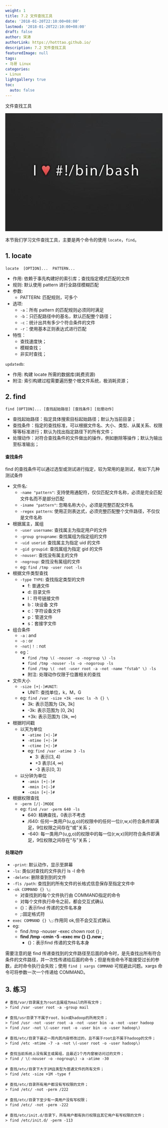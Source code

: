```yaml
---
weight: 1
title: 7.2 文件查找工具
date: '2018-01-20T22:10:00+08:00'
lastmod: '2018-01-20T22:10:00+08:00'
draft: false
author: 宋涛
authorLink: https://hotttao.github.io/
description: 7.2 文件查找工具
featuredImage: null
tags:
- 马哥 Linux
categories:
- Linux
lightgallery: true
toc:
  auto: false
---
```


文件查找工具

![linux-mt](/images/linux_mt/linux_mt.jpg)
<!-- more -->

本节我们学习文件查找工具，主要是两个命令的使用 `locate`，`find`。

## 1. locate
`locate  [OPTION]...  PATTERN...`
- 作用: 依赖于事先构建好的索引库；查找指定模式匹配的文件
- 规则: 默认使用 pattern 进行全路径模糊匹配
- 参数:
    - PATTERN: 匹配规则，可多个
- 选项:
    - `-a`：所有 pattern 的匹配规则必须同时满足
    - `-b`：只匹配路径中的基名，默认匹配整个路径；
    - `-c`：统计出共有多少个符合条件的文件
    - `-r`：使用基本正则表达式进行匹配
- 特性：
    - 查找速度快；
    - 模糊查找；
    - 非实时查找；

`updatedb`:
- 作用: 构建 locate 所需的数据库(耗费资源)
- 附注: 索引构建过程需要遍历整个根文件系统，极消耗资源；


## 2. find
`find [OPTION]... [查找起始路径] [查找条件] [处理动作]`
- 查找起始路径：指定具体搜索目标起始路径；默认为当前目录；
- 查找条件：指定的查找标准，可以根据文件名、大小、类型、从属关系、权限等等标准进行；默认为找出指定路径下的所有文件；
- 处理动作：对符合查找条件的文件做出的操作，例如删除等操作；默认为输出至标准输出；

#### 查找条件
find 的查找条件可以通过选型或测试进行指定，较为常用的是测试，有如下几种测试条件
- 文件名:
    - `-name "pattern"`: 支持使用通配符，仅仅匹配文件名称，必须是完全匹配文件名而不是部分匹配
    - `-iname "pattern"`: 忽略名称大小，必须是完整匹配文件名
    - `-regex pattern`: 使用正则表达式，必须完整匹配整个文件路径，不仅仅是文件名称
- 根据属主，属组
    - `-user username`: 查找属主为指定用户的文件
    - `-group groupname`: 查找属组为指定组的文件
    - `-uid userid`: 查找属主为指定 uid 的文件
    - `-gid groupid`: 查找属组为指定 gid 的文件
    - `-nouser`: 查找没有属主的文件
    - `-nogroup`: 查找没有属组的文件
    - eg: `find /tmp -user root -ls`
- 根据文件类型查找
    - `-type TYPE`: 查找指定类型的文件
        - f: 普通文件
        - d: 目录文件
        - l：符号链接文件
        - b：块设备 文件
        - c：字符设备文件
        - p：管道文件
        - s：套接字文件
- 组合条件
    - `-a` : and
    - `-o` : or
    - `-not|！` : not
    - eg：
        - `find /tmp \( -nouser -o -nogroup \) -ls`
        - `find /tmp -nouser -ls -o -nogoroup -ls`
        - `find /tmp \( -not -user root -a -not -name "fstab" \) -ls`
        - 附注: 处理动作仅限于位置相关的查找
- 文件大小
    - `-size [+|-]#UNIT`:
        - UNIT: 查找单位，k，M，G
    - eg: `find /var -size +3k -exec ls -h {} \`
        - 3k: 表示范围为 (2k, 3k]
        - -3k: 表示范围为 [0, 2k]
        - +3k: 表示范围为 (3k, ∞)
- 根据时间戳
    - 以天为单位
        - `-atime [+|-]#`
        - `-mtime [+|-]#`
        - `-ctime [+|-]#`
        - eg: `find /var -atime 3 -ls`
            - 3: 表示[3, 4)
            - +3 表示[4, ∞)
            - -3 表示[0, 3）
    - 以分钟为单位
        - `-amin [+|-]#`
        - `-mmin [+|-]#`
        - `-cmin [+|-]#`
- 根据权限查找
    - `-perm [/|-]MODE`
    - eg: `find /var -perm 640 -ls`
        - 640: 精确查找，0表示不考虑
        - /640: 任何一类用户(u,g,o)的权限中的任何一位(r,w,x)符合条件即满足，9位权限之间存在“或”关系；
        - -640: 每一类用户(u,g,o)的权限中的每一位(r,w,x)同时符合条件即满足，9位权限之间存在“与”关系；

#### 处理动作
- `-print`: 默认动作，显示至屏幕
- `-ls`: 类似对查找的文件执行 ls -l 命令
- `-delete`: 删除查到到的文件
- `-fls /path`: 查找到的所有文件的长格式信息保存至指定文件中
- `-ok COMMAND {} \;`
    - 对查找到的每个文件执行由 COMMAND指定的命令
    - 对每个文件执行命令之前，都会交互式确认
    - {}：表示find 传递的文件名本身
    - \;:固定格式符
- `exec COMMAND {} \;`:作用同 ok,但不会交互式确认
- eg:
    - find /tmp -nouser -exec chown root {} \;
    - **find /tmp -cmin -5 -exec mv {} {}.new \;**
        - {}：表示find 传递的文件名本身

需要注意的是 find 传递查找到的文件路径至后面的命令时，是先查找出所有符合条件的文件路径，并一次性传递给后面的命令；但是有些命令不能接受过长的参数，此时命令执行会失败；使用 `find | xargs COMMAND` 可规避此问题。xargs 命令可将参数一次一个传递给 COMMAND。

## 3. 练习
```
# 查找/var/目录属主为root且属组为mail的所有文件；
> find /var -user root -a -group mail

# 查找/usr目录下不属于root、bin或hadoop的所用文件；
> find /usr -not -user root -a -not -user bin -a -not -user hadoop
> find /usr -not \(-user root -o -user bin -o -user hadoop\)

# 查找/etc/目录下最近一周内其内容修改过的，且不属于root且不属于hadoop的文件；
> find /etc -mtime -7 -a -not \(-user root -o -user hadoop\)

# 查找当前系统上没有属主或属组，且最近1个月内曾被访问过的文件；
> find / \(-nouser -o -nogroup\) -a -atime -30

# 查找/etc/目录下大于1M且类型为普通文件的所有文件；
> find /etc -size +1M -type f

# 查找/etc/目录所有用户都没有写权限的文件；
> find /etc/ -not -perm /222

# 查找/etc/目录下至少有一类用户没有写权限；
> find /etc/ -not -perm -222

# 查找/etc/init.d/目录下，所有用户都有执行权限且其它用户有写权限的文件；
> find /etc/init.d/ -perm -113
```
